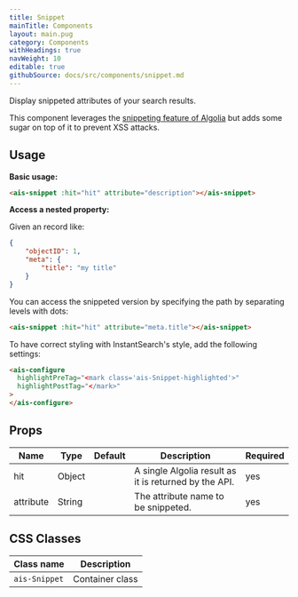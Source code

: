 ```yaml
---
title: Snippet
mainTitle: Components
layout: main.pug
category: Components
withHeadings: true
navWeight: 10
editable: true
githubSource: docs/src/components/snippet.md
---
```


Display snippeted attributes of your search results.

This component leverages the [snippeting feature of Algolia](https://www.algolia.com/doc/faq/searching/what-is-attributes-to-snippet-how-does-it-work/#faq-section)
but adds some sugar on top of it to prevent XSS attacks.


## Usage

**Basic usage:**

```html
<ais-snippet :hit="hit" attribute="description"></ais-snippet>
```

**Access a nested property:**

Given an record like:

```json
{
    "objectID": 1,
    "meta": {
        "title": "my title"
    }
}
```

You can access the snippeted version by specifying the path by separating levels with dots:

```html
<ais-snippet :hit="hit" attribute="meta.title"></ais-snippet>
```

To have correct styling with InstantSearch's style, add the following settings:

```html
<ais-configure
  highlightPreTag="<mark class='ais-Snippet-highlighted'>"
  highlightPostTag="</mark>"
>
</ais-configure>
```

## Props

Name | Type | Default | Description | Required
---|---|---|---|---
hit | Object |  | A single Algolia result as it is returned by the API. | yes
attribute | String |  | The attribute name to be snippeted. | yes

## CSS Classes

Class name | Description
---|---
`ais-Snippet` | Container class
